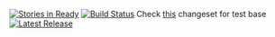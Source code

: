 [![Stories in Ready](https://badge.waffle.io/laurentmor/Site-perso.png?label=ready&title=Ready)](https://waffle.io/laurentmor/Site-perso)
[![Build Status](https://secure.travis-ci.org/laurentmor/Site-perso.png)](http://travis-ci.org/laurentmor/Site-perso)
Check [this](https://github.com/laurentmor/Site-perso/tree/0afebf4b3f2235fff5a5d249a74fe9d2a39ddcf1) changeset for test
base
[![Latest Release](https://img.shields.io/github/release/laurentmor/site-perso.svg?style=flat-square)](https://github.com/laurentmor/site-perso/releases)
